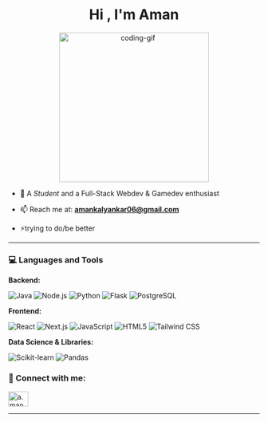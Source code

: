 <h1 align="center">Hi , I'm Aman </h1>
<p align="center">
  <img src="https://cdn.dribbble.com/users/1162077/screenshots/3848914/programmer.gif" width="300" alt="coding-gif"/>
</p>

- 🌱 A *Student* and a Full-Stack Webdev & Gamedev enthusiast
  
- 📫 Reach me at: **amankalyankar06@gmail.com**  
- ⚡trying to do/be better
---

### 💻 Languages and Tools

**Backend:**
<p align="left">
  <img src="https://img.shields.io/badge/Java-ED8B00?style=for-the-badge&logo=openjdk&logoColor=white" alt="Java"/>
  <img src="https://img.shields.io/badge/Node.js-339933?style=for-the-badge&logo=nodedotjs&logoColor=white" alt="Node.js"/>
  <img src="https://img.shields.io/badge/Python-3776AB?style=for-the-badge&logo=python&logoColor=white" alt="Python"/>
  <img src="https://img.shields.io/badge/Flask-000000?style=for-the-badge&logo=flask&logoColor=white" alt="Flask"/>
  <img src="https://img.shields.io/badge/PostgreSQL-4169E1?style=for-the-badge&logo=postgresql&logoColor=white" alt="PostgreSQL"/>
</p>

**Frontend:**
<p align="left">
  <img src="https://img.shields.io/badge/React-61DAFB?style=for-the-badge&logo=react&logoColor=black" alt="React"/>
  <img src="https://img.shields.io/badge/Next.js-000000?style=for-the-badge&logo=nextdotjs&logoColor=white" alt="Next.js"/>
  <img src="https://img.shields.io/badge/JavaScript-F7DF1E?style=for-the-badge&logo=javascript&logoColor=black" alt="JavaScript"/>
  <img src="https://img.shields.io/badge/HTML5-E34F26?style=for-the-badge&logo=html5&logoColor=white" alt="HTML5"/>
  <img src="https://img.shields.io/badge/Tailwind_CSS-38B2AC?style=for-the-badge&logo=tailwind-css&logoColor=white" alt="Tailwind CSS"/>
</p>

**Data Science & Libraries:**
<p align="left">
  <img src="https://img.shields.io/badge/Scikit--learn-F7931A?style=for-the-badge&logo=scikit-learn&logoColor=white" alt="Scikit-learn"/>
  <img src="https.img.shields.io/badge/Pandas-150458?style=for-the-badge&logo=pandas&logoColor=white" alt="Pandas"/>
</p>

### 📲 Connect with me:

<a href="https://instagram.com/a.man_kalyankar" target="blank">
  <img align="center" src="https://raw.githubusercontent.com/rahuldkjain/github-profile-readme-generator/master/src/images/icons/Social/instagram.svg" alt="a.man_kalyankar" height="30" width="40" />
</a>

---



